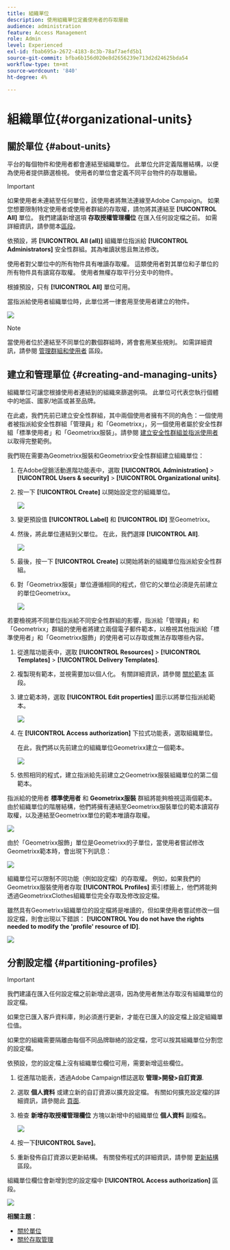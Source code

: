 ```yaml
---
title: 組織單位
description: 使用組織單位定義使用者的存取層級
audience: administration
feature: Access Management
role: Admin
level: Experienced
exl-id: fbab695a-2672-4183-8c3b-78af7aefd5b1
source-git-commit: bfba6b156d020e8d2656239e713d2d24625bda54
workflow-type: tm+mt
source-wordcount: '840'
ht-degree: 4%

---
```


# 組織單位{#organizational-units}

## 關於單位 {#about-units}

平台的每個物件和使用者都會連結至組織單位。 此單位允許定義階層結構，以便為使用者提供篩選檢視。 使用者的單位會定義不同平台物件的存取層級。

>[!IMPORTANT]
>
>如果使用者未連結至任何單位，該使用者將無法連線至Adobe Campaign。 如果您想要限制特定使用者或使用者群組的存取權，請勿將其連結至 **[!UICONTROL All]** 單位。 我們建議新增選項 **存取授權管理欄位** 在匯入任何設定檔之前。 如需詳細資訊，請參閱本[區段](../../administration/using/organizational-units.md#partitioning-profiles)。
>
>依預設，將 **[!UICONTROL All (all)]** 組織單位指派給 **[!UICONTROL Administrators]** 安全性群組。其為唯讀狀態且無法修改。

使用者對父單位中的所有物件具有唯讀存取權。 這類使用者對其單位和子單位的所有物件具有讀寫存取權。 使用者無權存取平行分支中的物件。

根據預設，只有 **[!UICONTROL All]** 單位可用。

當指派給使用者組織單位時，此單位將一律套用至使用者建立的物件。

![](assets/user_management_2.png)

>[!NOTE]
>
>當使用者位於連結至不同單位的數個群組時，將會套用某些規則。 如需詳細資訊，請參閱 [管理群組和使用者](../../administration/using/managing-groups-and-users.md) 區段。

## 建立和管理單位 {#creating-and-managing-units}

組織單位可讓您根據使用者連結到的組織來篩選例項。 此單位可代表您執行個體中的地區、國家/地區或甚至品牌。

在此處，我們先前已建立安全性群組，其中兩個使用者擁有不同的角色：一個使用者被指派給安全性群組「管理員」和「Geometrixx」，另一個使用者屬於安全性群組「標準使用者」和「Geometrixx服裝」。請參閱 [建立安全性群組並指派使用者](../../administration/using/managing-groups-and-users.md#creating-a-security-group-and-assigning-users) 以取得完整範例。

我們現在需要為Geometrixx服裝和Geometrixx安全性群組建立組織單位：

1. 在Adobe促銷活動進階功能表中，選取 **[!UICONTROL Administration]** > **[!UICONTROL Users & security]** > **[!UICONTROL Organizational units]**.
1. 按一下 **[!UICONTROL Create]** 以開始設定您的組織單位。

   ![](assets/manage_units_1.png)

1. 變更預設值 **[!UICONTROL Label]** 和 **[!UICONTROL ID]** 至Geometrixx。
1. 然後，將此單位連結到父單位。 在此，我們選擇 **[!UICONTROL All]**.

   ![](assets/manage_units_2.png)

1. 最後，按一下 **[!UICONTROL Create]** 以開始將新的組織單位指派給安全性群組。
1. 對「Geometrixx服裝」單位遵循相同的程式，但它的父單位必須是先前建立的單位Geometrixx。

   ![](assets/manage_units_3.png)

若要檢視將不同單位指派給不同安全性群組的影響，指派給「管理員」和「Geometrixx」群組的使用者將建立兩個電子郵件範本，以檢視其他指派給「標準使用者」和「Geometrixx服飾」的使用者可以存取或無法存取哪些內容。

1. 從進階功能表中，選取 **[!UICONTROL Resources]** > **[!UICONTROL Templates]** > **[!UICONTROL Delivery Templates]**.
1. 複製現有範本，並視需要加以個人化。 有關詳細資訊，請參閱 [關於範本](../../start/using/marketing-activity-templates.md) 區段。
1. 建立範本時，選取 **[!UICONTROL Edit properties]** 圖示以將單位指派給範本。

   ![](assets/manage_units_6.png)

1. 在 **[!UICONTROL Access authorization]** 下拉式功能表，選取組織單位。

   在此，我們將以先前建立的組織單位Geometrixx建立一個範本。

   ![](assets/manage_units_5.png)

1. 依照相同的程式，建立指派給先前建立之Geometrixx服裝組織單位的第二個範本。

指派給的使用者 **標準使用者** 和 **Geometrixx服裝** 群組將能夠檢視這兩個範本。 由於組織單位的階層結構，他們將擁有連結至Geometrixx服裝單位的範本讀寫存取權，以及連結至Geometrixx單位的範本唯讀存取權。

![](assets/manage_units_7.png)

由於「Geometrixx服飾」單位是Geometrixx的子單位，當使用者嘗試修改Geometrixx範本時，會出現下列訊息：

![](assets/manage_units_8.png)

組織單位可以限制不同功能（例如設定檔）的存取權。 例如，如果我們的Geometrixx服裝使用者存取 **[!UICONTROL Profiles]** 索引標籤上，他們將能夠透過GeometrixxClothes組織單位完全存取及修改設定檔。

雖然具有Geometrixx組織單位的設定檔將是唯讀的，但如果使用者嘗試修改一個設定檔，則會出現以下錯誤： **[!UICONTROL You do not have the rights needed to modify the 'profile' resource of ID]**.

![](assets/manage_units_10.png)

## 分割設定檔 {#partitioning-profiles}

>[!IMPORTANT]
>
>我們建議在匯入任何設定檔之前新增此選項，因為使用者無法存取沒有組織單位的設定檔。
>
>如果您已匯入客戶資料庫，則必須進行更新，才能在已匯入的設定檔上設定組織單位值。

如果您的組織需要隔離由每個不同品牌聯絡的設定檔，您可以按其組織單位分割您的設定檔。

依預設，您的設定檔上沒有組織單位欄位可用，需要新增這些欄位。

1. 從進階功能表，透過Adobe Campaign標誌選取 **管理>開發>自訂資源**.
1. 選取 **個人資料** 或建立新的自訂資源以擴充設定檔。 有關如何擴充設定檔的詳細資訊，請參閱此 [頁面](../../developing/using/extending-the-profile-resource-with-a-new-field.md#step-1--extend-the-profile-resource).
1. 檢查 **新增存取授權管理欄位** 方塊以新增中的組織單位 **個人資料** 副檔名。

   ![](assets/user_management_9.png)

1. 按一下&#x200B;**[!UICONTROL Save]**。
1. 重新發佈自訂資源以更新結構。 有關發佈程式的詳細資訊，請參閱 [更新結構](../../developing/using/updating-the-database-structure.md) 區段。

組織單位欄位會新增到您的設定檔中 **[!UICONTROL Access authorization]** 區段。

![](assets/user_management_10.png)

**相關主題**：

* [關於單位](../../administration/using/organizational-units.md#about-units)
* [關於存取管理](../../administration/using/about-access-management.md)
